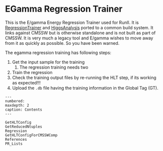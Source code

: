 # EGamma Regression Trainer

This is the E/gamma Energy Regression Trainer used for RunII. It is [RegressionTrainer](https://github.com/cms-egamma/RegressionTrainer>) and [HiggsAnalysis](https://github.com/cms-egamma/HiggsAnalysis>) ported to a common build system.
It links against CMSSW but is otherwise standalone and is not built as part of CMSSW. It is very much a legacy tool and E/gamma wishes to move away from it as quickly as possible. So you have been warned.

The egamma regression training has following steps:

1. Get the input sample for the training
    1. The regression training needs two
1. Train the regression
1. Check the training output files by re-running the HLT step, if its working as expected!!!
1. Upload the `.db` file having the training information in the Global Tag (GT).


```{toctree}
---
numbered:
maxdepth: 2
caption: Contents
---

GetHLTConfig
GetReducedNtuples
Regression
GetHLTConfigForCMSSWComp
References
PR_Lists
```
